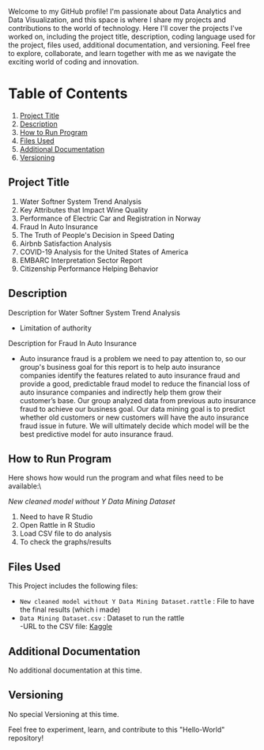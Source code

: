 Welcome to my GitHub profile! I'm passionate about Data Analytics and Data Visualization, and this space is where I share my projects and contributions to the world of technology. Here I'll cover the projects I've worked on, including the project title, description, coding language used for the project, files used, additional documentation, and versioning. Feel free to explore, collaborate, and learn together with me as we navigate the exciting world of coding and innovation.

# Table of Contents
1. [Project Title](#Project-Title)
2. [Description](#description)
3. [How to Run Program](#how-to-run-program)
4. [Files Used](#files-used)
5. [Additional Documentation](#additional-documentation)
6. [Versioning](#versioning)


## **Project Title**
1. Water Softner System Trend Analysis
2. Key Attributes that Impact Wine Quality
3. Performance of Electric Car and Registration in Norway
4. Fraud In Auto Insurance
5. The Truth of People's Decision in Speed Dating
6. Airbnb Satisfaction Analysis
7. COVID-19 Analysis for the United States of America
8. EMBARC Interpretation Sector Report
9. Citizenship Performance Helping Behavior


## **Description**

Description for Water Softner System Trend Analysis
* Limitation of authority

Description for Fraud In Auto Insurance
* Auto insurance fraud is a problem we need to pay attention to, so our group's business goal for this report is to help auto insurance companies identify the features related to auto insurance fraud and provide a good, predictable fraud model to reduce the financial loss of auto insurance companies and indirectly help them grow their customer’s base. Our group analyzed data from previous auto insurance fraud to achieve our business goal. Our data mining goal is to predict whether old customers or new customers will have the auto insurance fraud issue in future. We will ultimately decide which model will be the best predictive model for auto insurance fraud.


## **How to Run Program**
Here shows how would run the program and what files need to be available:\

*New cleaned model without Y Data Mining Dataset*
1. Need to have R Studio
2. Open Rattle in R Studio
3. Load CSV file to do analysis
4. To check the graphs/results


## **Files Used**
This Project includes the following files:

- `New cleaned model without Y Data Mining Dataset.rattle` : File to have the final results (which i made)
- `Data Mining Dataset.csv` : Dataset to run the rattle\
  -URL to the CSV file: [Kaggle](https://www.kaggle.com/datasets/arpan129/insurance-fraud-detection)


## **Additional Documentation**
No additional documentation at this time.

## **Versioning**
No special Versioning at this time.

Feel free to experiment, learn, and contribute to this "Hello-World" repository!

